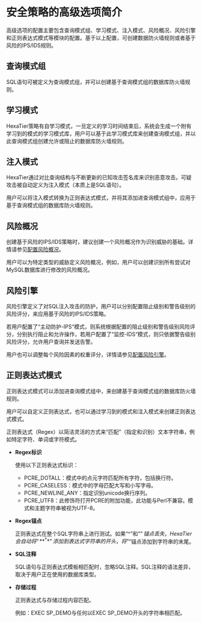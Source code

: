 # 安全策略的高级选项简介<a name="ZH-CN_TOPIC_0111166350"></a>

高级选项的配置主要包含查询模式组、学习模式、注入模式、风险概况、风险引擎和正则表达式模式等模块的配置。基于以上配置，可创建数据防火墙规则或者基于风险的IPS/IDS规则。

## 查询模式组<a name="zh-cn_topic_0110575000_section5454024142817"></a>

SQL语句可被定义为查询模式组，并可以创建基于查询模式组的数据库防火墙规则。

## 学习模式<a name="zh-cn_topic_0110575000_section6978194971219"></a>

HexaTier策略有自学习模式，一旦定义的学习时间结束后，系统会生成一个附有学习到的模式的学习模式库，用户可以基于此学习模式库来创建查询模式组，并以此查询模式组创建允许或阻止的数据库防火墙规则。

## 注入模式<a name="zh-cn_topic_0110575000_section2752651172116"></a>

HexaTier通过对比查询结构与不断更新的已知攻击签名库来识别恶意攻击。可疑攻击被自动定义为注入模式（本质上是SQL语句）。

用户可以将注入模式转换为正则表达式模式，并将其添加进查询模式组中，应用于基于查询模式组的数据库防火墙规则。

## 风险概况<a name="zh-cn_topic_0110575000_section14435132917129"></a>

创建基于风险的IPS/IDS策略时，建议创建一个风险概况作为识别威胁的基础。详情请参见[配置风险概况](配置风险概况.md#ZH-CN_TOPIC_0111166352)。

用户可以为特定类型的威胁定义风险概况，例如，用户可以创建识别所有尝试对MySQL数据库进行修改的风险概况。

## 风险引擎<a name="zh-cn_topic_0110575000_section167481354123"></a>

风险引擎定义了对SQL注入攻击的防护，用户可以分别配置阻止级别和警告级别的风险评分，来应用基于风险的IPS/IDS策略。

若用户配置了“主动防护-IPS“模式，则系统根据配置的阻止级别和警告级别风险评分，分别执行阻止和允许操作，若用户配置了“监控-IDS“模式，则只依据警告级别风险评分，允许用户查询并发送告警。

用户也可以调整每个风险因素的权重评分，详情请参见[配置风险引擎](配置风险引擎.md#ZH-CN_TOPIC_0111166556)。

## 正则表达式模式<a name="zh-cn_topic_0110575000_section969744319121"></a>

正则表达式模式可以添加进查询模式组中，来创建基于查询模式组的数据库防火墙规则。

用户可以自定义正则表达式，也可以通过学习到的模式和注入模式来创建正则表达式模式。

正则表达式（Regex）以简洁灵活的方式来“匹配”（指定和识别）文本字符串，例如特定字符、单词或字符模式。

-   **Regex标识**

    使用以下正则表达式标识：

    -   PCRE\_DOTALL：模式中的点元字符匹配所有字符，包括换行符。
    -   PCRE\_CASELESS：模式中的字母匹配大写和小写字母。
    -   PCRE\_NEWLINE\_ANY：指定识别unicode换行序列。
    -   PCRE\_UTF8：此修饰符打开PCRE的附加功能，此功能与Perl不兼容。模式和主题字符串被视为UTF-8。

-   **Regex锚点**

    正则表达式在整个SQL字符串上进行测试。如果“^”和“$”锚点丢失，HexaTier会自动将“**^**”添加到表达式字符串的开头，将“$”锚点添加到字符串的末尾。

-   **SQL注释**

    SQL语句与正则表达式模板相匹配时，忽略SQL注释。SQL注释的语法差异，取决于用户正在使用的数据库类型。

-   **存储过程**

    正则表达式与存储过程内容匹配。

    例如：EXEC SP\_DEMO与任何以EXEC SP\_DEMO开头的字符串相匹配。


